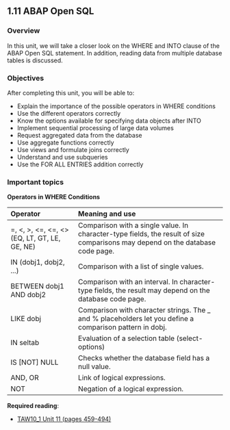 ## 1.11 ABAP Open SQL

### Overview

In this unit, we will take a closer look on the WHERE and INTO clause of the ABAP Open SQL statement. In addition, reading data from multiple database tables is discussed.

### Objectives

After completing this unit, you will be able to:

- Explain the importance of the possible operators in WHERE conditions
- Use the different operators correctly
- Know the options available for specifying data objects after INTO
- Implement sequential processing of large data volumes
- Request aggregated data from the database
- Use aggregate functions correctly
- Use views and formulate joins correctly
- Understand and use subqueries
- Use the FOR ALL ENTRIES addition correctly

### Important topics

**Operators in WHERE Conditions**

| Operator | Meaning and use |
| :------------ | :------------ |
| =, <, >, <=, <=, <> (EQ, LT, GT, LE, GE, NE) | Comparison with a single value. In character-type fields, the result of size comparisons may depend on the database code page. |
| IN (dobj1, dobj2, ...) | Comparison with a list of single values. |
| BETWEEN dobj1 AND dobj2 | Comparison with an interval. In character-type fields, the result may depend on the database code page. |
| LIKE dobj | Comparison with character strings. The _ and % placeholders let you define a comparison pattern in dobj.
| IN seltab | Evaluation of a selection table (select-options) |
| IS [NOT] NULL | Checks whether the database field has a null value. |
| AND, OR | Link of logical expressions. |
| NOT | Negation of a logical expression. |

**Required reading**:
- [TAW10_1 Unit 11 (pages 459-494)](https://msggroup.sharepoint.com/:b:/r/sites/msteams_f974e3/Freigegebene%20Dokumente/General/SAP%20Summer%20School%202023/Training%20materials/TAW/TAW10_1_EN_Col92_FV_Part_NSC.pdf?csf=1&web=1&e=qJJmzd)
